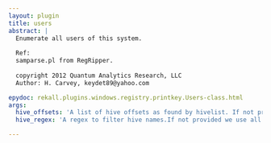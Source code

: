 ```yaml
---
layout: plugin
title: users
abstract: |
  Enumerate all users of this system.
  
  Ref:
  samparse.pl from RegRipper.
  
  copyright 2012 Quantum Analytics Research, LLC
  Author: H. Carvey, keydet89@yahoo.com

epydoc: rekall.plugins.windows.registry.printkey.Users-class.html
args:
  hive_offsets: 'A list of hive offsets as found by hivelist. If not provided we call hivescan ourselves and list the keys on all hives.'
  hive_regex: 'A regex to filter hive names.If not provided we use all hives.'

---
```


